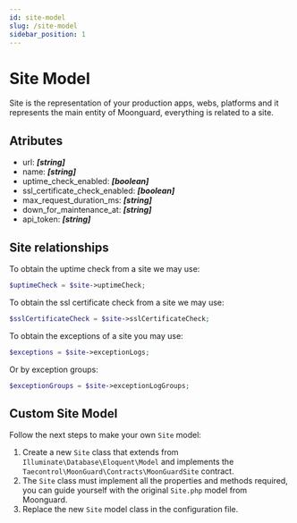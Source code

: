 ```yaml
---
id: site-model
slug: /site-model
sidebar_position: 1
---
```


# Site Model

Site is the representation of your production apps, webs, platforms and it represents the main entity of Moonguard, everything is related to a site.

## Atributes

- url: ***[string]***
- name: ***[string]***
- uptime_check_enabled: ***[boolean]***
- ssl_certificate_check_enabled: ***[boolean]***
- max_request_duration_ms: ***[string]***
- down_for_maintenance_at: ***[string]***
- api_token: ***[string]***

## Site relationships

To obtain the uptime check from a site we may use:

```php
$uptimeCheck = $site->uptimeCheck;
```

To obtain the ssl certificate check from a site we may use:

```php
$sslCertificateCheck = $site->sslCertificateCheck;
```

To obtain the exceptions of a site you may use:

```php
$exceptions = $site->exceptionLogs;
```

Or by exception groups:

```php
$exceptionGroups = $site->exceptionLogGroups;
```

## Custom Site Model

Follow the next steps to make your own `Site` model:

1. Create a new `Site` class that extends from `Illuminate\Database\Eloquent\Model` and implements the `Taecontrol\MoonGuard\Contracts\MoonGuardSite` contract.
2. The `Site` class must implement all the properties and methods required, you can guide yourself with the original `Site.php` model from Moonguard.
3. Replace the new `Site` model class in the configuration file.
